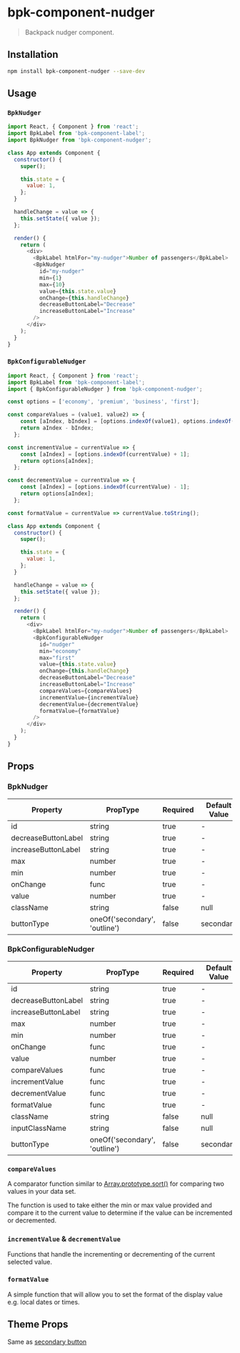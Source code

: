 # bpk-component-nudger

> Backpack nudger component.

## Installation

```sh
npm install bpk-component-nudger --save-dev
```

## Usage

### `BpkNudger`

```js
import React, { Component } from 'react';
import BpkLabel from 'bpk-component-label';
import BpkNudger from 'bpk-component-nudger';

class App extends Component {
  constructor() {
    super();

    this.state = {
      value: 1,
    };
  }

  handleChange = value => {
    this.setState({ value });
  };

  render() {
    return (
      <div>
        <BpkLabel htmlFor="my-nudger">Number of passengers</BpkLabel>
        <BpkNudger
          id="my-nudger"
          min={1}
          max={10}
          value={this.state.value}
          onChange={this.handleChange}
          decreaseButtonLabel="Decrease"
          increaseButtonLabel="Increase"
        />
      </div>
    );
  }
}
```

### `BpkConfigurableNudger`

```js
import React, { Component } from 'react';
import BpkLabel from 'bpk-component-label';
import { BpkConfigurableNudger } from 'bpk-component-nudger';

const options = ['economy', 'premium', 'business', 'first'];

const compareValues = (value1, value2) => {
    const [aIndex, bIndex] = [options.indexOf(value1), options.indexOf(value2)];
    return aIndex - bIndex;
  };

const incrementValue = currentValue => {
    const [aIndex] = [options.indexOf(currentValue) + 1];
    return options[aIndex];
  };

const decrementValue = currentValue => {
    const [aIndex] = [options.indexOf(currentValue) - 1];
    return options[aIndex];
  };

const formatValue = currentValue => currentValue.toString();

class App extends Component {
  constructor() {
    super();

    this.state = {
      value: 1,
    };
  }

  handleChange = value => {
    this.setState({ value });
  };

  render() {
    return (
      <div>
        <BpkLabel htmlFor="my-nudger">Number of passengers</BpkLabel>
        <BpkConfigurableNudger
          id="nudger"
          min="economy"
          max="first"
          value={this.state.value}
          onChange={this.handleChange}
          decreaseButtonLabel="Decrease"
          increaseButtonLabel="Increase"
          compareValues={compareValues}
          incrementValue={incrementValue}
          decrementValue={decrementValue}
          formatValue={formatValue}
        />
      </div>
    );
  }
}
```

## Props

### BpkNudger

| Property            | PropType                      | Required | Default Value |
| ------------------- | ----------------------------- | -------- | ------------- |
| id                  | string                        | true     | -             |
| decreaseButtonLabel | string                        | true     | -             |
| increaseButtonLabel | string                        | true     | -             |
| max                 | number                        | true     | -             |
| min                 | number                        | true     | -             |
| onChange            | func                          | true     | -             |
| value               | number                        | true     | -             |
| className           | string                        | false    | null          |
| buttonType          | oneOf('secondary', 'outline') | false    | secondary     |

### BpkConfigurableNudger

| Property            | PropType                      | Required | Default Value |
| ------------------- | ----------------------------- | -------- | ------------- |
| id                  | string                        | true     | -             |
| decreaseButtonLabel | string                        | true     | -             |
| increaseButtonLabel | string                        | true     | -             |
| max                 | number                        | true     | -             |
| min                 | number                        | true     | -             |
| onChange            | func                          | true     | -             |
| value               | number                        | true     | -             |
| compareValues       | func                          | true     | -             |
| incrementValue      | func                          | true     | -             |
| decrementValue      | func                          | true     | -             |
| formatValue         | func                          | true     | -             |
| className           | string                        | false    | null          |
| inputClassName      | string                        | false    | null          |
| buttonType          | oneOf('secondary', 'outline') | false    | secondary     |

### `compareValues`

A comparator function similar to [Array.prototype.sort()](https://developer.mozilla.org/en-US/docs/Web/JavaScript/Reference/Global_Objects/Array/sort#Description) for comparing two values in your data set.

The function is used to take either the min or max value provided and compare it to the current value to determine if the value can be incremented or decremented.

### `incrementValue` & `decrementValue`

Functions that handle the incrementing or decrementing of the current selected value.

### `formatValue`

A simple function that will allow you to set the format of the display value e.g. local dates or times.

## Theme Props

Same as [secondary button](/components/web/buttons#theme-props)
